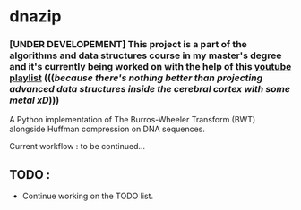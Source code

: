 # dnazip

### [UNDER DEVELOPEMENT] This project is a part of the algorithms and data structures course in my master's degree and it's currently being worked on with the help of this [youtube playlist](https://youtube.com/playlist?list=PLJOShNabSl-qsp5-D-WJe0Dk9nIE5aPC1) (((***because there's nothing better than projecting advanced data structures inside the cerebral cortex with some metal xD***)))

A Python implementation of The Burros-Wheeler Transform (BWT) alongside Huffman compression on DNA sequences.

Current workflow : to be continued...

## TODO :
- Continue working on the TODO list.

